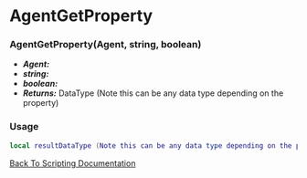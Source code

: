 # AgentGetProperty

### AgentGetProperty(Agent, string, boolean)
- ***Agent:*** 
- ***string:*** 
- ***boolean:*** 
- ***Returns:*** DataType (Note this can be any data type depending on the property)

### Usage

```Lua
local resultDataType (Note this can be any data type depending on the property) = AgentGetProperty(variableAgent, variableString, variableBoolean)
```


[Back To Scripting Documentation](../README.md)
